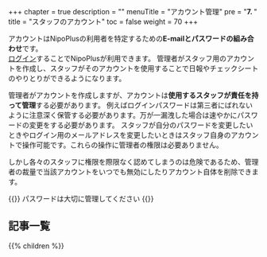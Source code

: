 +++
chapter = true
description = ""
menuTitle = "アカウント管理"
pre = "<b>7. </b>"
title = "スタッフのアカウント"
toc = false
weight = 70
+++

アカウントはNipoPlusの利用者を特定するための**E-mailとパスワードの組み合わせ**です。  
[ログイン](/account/signin/)することでNipoPlusが利用できます。
管理者がスタッフ用のアカウントを作成し、スタッフがそのアカウントを使用することで日報やチェックシートのやりとりができるようになります。  

管理者がアカウントを作成しますが、アカウントは**使用するスタッフが責任を持って管理**する必要があります。
例えばログインパスワードは第三者にばれないように注意深く保管する必要があります。万が一漏洩した場合は速やかにパスワードの変更をする必要があります。
スタッフが自分のパスワードを変更したいときやログイン用のメールアドレスを変更したいときはスタッフ自身のアカウントで操作可能です。これらの操作に管理者の権限は必要ありません。  

しかし各々のスタッフに権限を際限なく認めてしまうのは危険であるため、管理者の裁量で当該アカウントをいつでも無効にしたりアカウント自体を削除できます。

{{<alice pos="right" icon="shield">}}
パスワードは大切に管理してください
{{</alice>}}

<aside id="childrenList">
<h2>記事一覧</h2>
{{% children  %}}
</aside>
